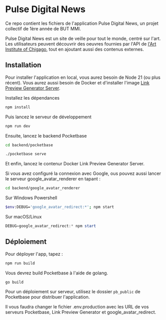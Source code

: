 # Pulse Digital News

Ce repo contient les fichiers de l'application Pulse Digital News, un projet collectif de 1ère année de BUT MMI.

Pulse Digital News est un site de veille pour tout le monde, centré sur l'art. Les utilisateurs peuvent découvrir des oeuvres fournies par l'API de [l'Art Institute of Chigago](https://api.artic.edu/docs/), tout en ajoutant aussi des contenus externes.



## Installation

Pour installer l'application en local, vous aurez besoin de Node 21 (ou plus récent).
Vous aurez aussi besoin de Docker et d'installer l'image [Link Preview Generator Server](https://hub.docker.com/repository/docker/ashwamegh/lpdg-server).

Installez les dépendances

```sh
npm install
```

Puis lancez le serveur de développement
```sh
npm run dev
```

Ensuite, lancez le backend Pocketbase
```sh
cd backend/pocketbase
```

```sh
./pocketbase serve
```

Et enfin, lancez le contenur Docker Link Preview Generator Server.

Si vous avez configuré la connexion avec Google, ous pouvez aussi lancer le serveur google_avatar_renderer en tapant :
```sh
cd backend/google_avatar_renderer
```
Sur Windows Powershell
```sh
$env:DEBUG='google_avatar_redirect:*'; npm start
```
Sur macOS/Linux
```powershell
DEBUG=google_avatar_redirect:* npm start
```

## Déploiement

Pour déployer l'app, tapez :

```sh
npm run build
```

Vous devrez build Pocketbase à l'aide de golang.

```sh
go build
```

Pour un déploiement sur serveur, utilisez le dossier `pb_public` de Pocketbase pour distribuer l'application.

Il vous faudra changer le fichier .env.production avec les URL de vos serveurs Pocketbase, Link Preview Generator et google_avatar_redirect.

